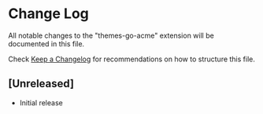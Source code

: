 # Change Log

All notable changes to the "themes-go-acme" extension will be documented in this file.

Check [Keep a Changelog](http://keepachangelog.com/) for recommendations on how to structure this file.

## [Unreleased]

- Initial release
